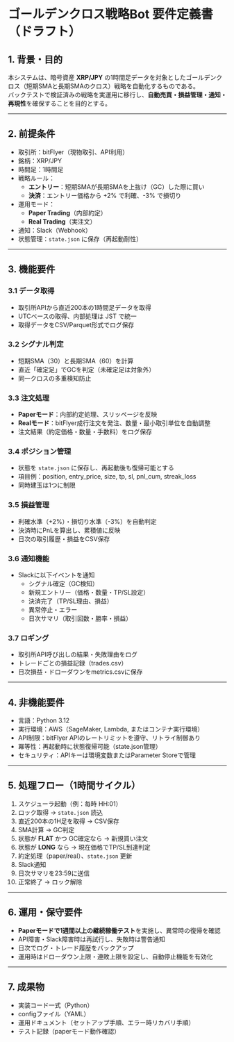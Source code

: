 # ゴールデンクロス戦略Bot 要件定義書（ドラフト）

## 1. 背景・目的
本システムは、暗号資産 **XRP/JPY** の1時間足データを対象としたゴールデンクロス（短期SMAと長期SMAのクロス）戦略を自動化するものである。  
バックテストで検証済みの戦略を実運用に移行し、**自動売買・損益管理・通知・再現性**を確保することを目的とする。

---

## 2. 前提条件
- 取引所：bitFlyer（現物取引、API利用）  
- 銘柄：XRP/JPY  
- 時間足：1時間足  
- 戦略ルール：  
  - **エントリー**：短期SMAが長期SMAを上抜け（GC）した際に買い  
  - **決済**：エントリー価格から +2% で利確、-3% で損切り  
- 運用モード：  
  - **Paper Trading**（内部約定）  
  - **Real Trading**（実注文）  
- 通知：Slack（Webhook）  
- 状態管理：`state.json` に保存（再起動耐性）

---

## 3. 機能要件

### 3.1 データ取得
- 取引所APIから直近200本の1時間足データを取得  
- UTCベースの取得、内部処理は JST で統一  
- 取得データをCSV/Parquet形式でログ保存  

### 3.2 シグナル判定
- 短期SMA（30）と長期SMA（60）を計算  
- 直近「確定足」でGCを判定（未確定足は対象外）  
- 同一クロスの多重検知防止  

### 3.3 注文処理
- **Paperモード**：内部約定処理、スリッページを反映  
- **Realモード**：bitFlyer成行注文を発注、数量・最小取引単位を自動調整  
- 注文結果（約定価格・数量・手数料）をログ保存  

### 3.4 ポジション管理
- 状態を `state.json` に保存し、再起動後も復帰可能とする  
- 項目例：position, entry_price, size, tp, sl, pnl_cum, streak_loss  
- 同時建玉は1つに制限  

### 3.5 損益管理
- 利確水準（+2%）・損切り水準（-3%）を自動判定  
- 決済時にPnLを算出し、累積値に反映  
- 日次の取引履歴・損益をCSV保存  

### 3.6 通知機能
- Slackに以下イベントを通知  
  - シグナル確定（GC検知）  
  - 新規エントリー（価格・数量・TP/SL設定）  
  - 決済完了（TP/SL理由、損益）  
  - 異常停止・エラー  
  - 日次サマリ（取引回数・勝率・損益）  

### 3.7 ロギング
- 取引所API呼び出しの結果・失敗理由をログ  
- トレードごとの損益記録（trades.csv）  
- 日次損益・ドローダウンをmetrics.csvに保存  

---

## 4. 非機能要件
- 言語：Python 3.12  
- 実行環境：AWS（SageMaker, Lambda, またはコンテナ実行環境）  
- API制限：bitFlyer APIのレートリミットを遵守、リトライ制御あり  
- 冪等性：再起動時に状態復帰可能（state.json管理）  
- セキュリティ：APIキーは環境変数またはParameter Storeで管理  

---

## 5. 処理フロー（1時間サイクル）

1. スケジューラ起動（例：毎時 HH:01）  
2. ロック取得 → `state.json` 読込  
3. 直近200本の1H足を取得 → CSV保存  
4. SMA計算 → GC判定  
5. 状態が **FLAT** かつ GC確定なら → 新規買い注文  
6. 状態が **LONG** なら → 現在価格でTP/SL到達判定  
7. 約定処理（paper/real）、`state.json` 更新  
8. Slack通知  
9. 日次サマリを23:59に送信  
10. 正常終了 → ロック解除  

---

## 6. 運用・保守要件
- **Paperモードで1週間以上の継続稼働テスト**を実施し、異常時の復帰を確認  
- API障害・Slack障害時は再試行し、失敗時は警告通知  
- 日次でログ・トレード履歴をバックアップ  
- 運用時はドローダウン上限・連敗上限を設定し、自動停止機能を有効化  

---

## 7. 成果物
- 実装コード一式（Python）  
- configファイル（YAML）  
- 運用ドキュメント（セットアップ手順、エラー時リカバリ手順）  
- テスト記録（paperモード動作確認）  
